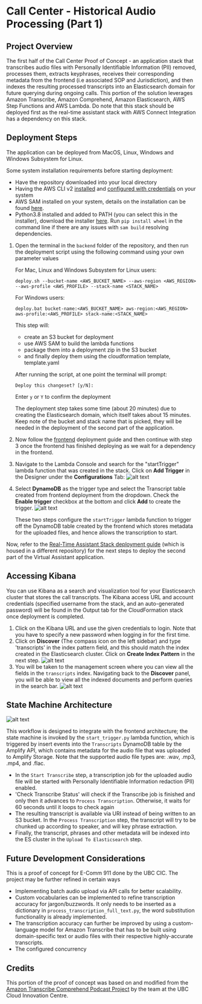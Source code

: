 # Call Center - Historical Audio Processing (Part 1)

## Project Overview

The first half of the Call Center Proof of Concept - an application stack that transcribes 
audio files with Personally Identifiable Information (PII) removed, processes them, extracts keyphrases, receives their 
corresponding metadata from the frontend (i.e associated SOP and Jurisdiction), and then indexes the resulting processed 
transcripts into an Elasticsearch domain for future querying during ongoing calls. This portion of 
the solution leverages Amazon Transcribe, Amazon Comprehend, Amazon Elasticsearch, AWS Step Functions and AWS Lambda. 
Do note that this stack should be deployed first as the real-time assistant stack with AWS Connect Integration 
has a dependency on this stack.

## Deployment Steps
The application can be deployed from MacOS, Linux, Windows and Windows Subsystem for Linux.

Some system installation requirements before starting deployment:
* Have the repository downloaded into your local directory
* Having the AWS CLI v2 [installed](https://docs.aws.amazon.com/cli/latest/userguide/install-cliv2.html) and
  [configured with credentials](https://docs.aws.amazon.com/cli/latest/userguide/cli-chap-configure.html) on your system
* AWS SAM installed on your system, details on the installation can be found 
  [here](https://docs.aws.amazon.com/serverless-application-model/latest/developerguide/serverless-sam-cli-install.html).
* Python3.8 installed and added to PATH (you can select this in the installer), download the 
  installer [here](https://www.python.org/downloads/release/python-387/). 
  Run ```pip install wheel``` in the command line if there are any issues with ```sam build``` resolving dependencies.


1) Open the terminal in the `backend` folder of the repository, and then run the deployment script using the following command using 
   your own parameter values
   
   For Mac, Linux and Windows Subsystem for Linux users:

   ```   
   deploy.sh --bucket-name <AWS_BUCKET_NAME> --aws-region <AWS_REGION> --aws-profile <AWS_PROFILE> --stack-name <STACK_NAME>
   ```

   For Windows users:
   ```   
   deploy.bat bucket-name:<AWS_BUCKET_NAME> aws-region:<AWS_REGION> aws-profile:<AWS_PROFILE> stack-name:<STACK_NAME>
   ```
    
   This step will:
   <ul>
   <li>create an S3 bucket for deployment</li>
   <li>use AWS SAM to build the lambda functions</li>
   <li>package them into a deployment zip in the S3 bucket</li>
   <li>and finally deploy them using the cloudformation template, template.yaml </li>
   </ul>

    After running the script, at one point the terminal will prompt:
    ```
    Deploy this changeset? [y/N]:
    ```
    Enter `y` or `Y` to confirm the deployment

   The deployment step takes some time (about 20 minutes) due to creating the Elasticsearch domain, which itself takes 
   about 15 minutes.
   Keep note of the bucket and stack name that is picked, they will be needed in the deployment of the second part of
   the application.

2) Now follow the [frontend](docs/frontend-README.md) deployment guide and then continue with step 3 once the frontend
   has finished deploying as we wait for a dependency in the frontend. 
   
3) Navigate to the Lambda Console and search for the "startTrigger" lambda function that was created in 
   the stack. Click on **Add Trigger** in the Designer under the **Configurations** Tab:
![alt text](enable-dynamodb-trigger.png)
4) Select **DynamoDB** as the trigger type and select the Transcript table created from frontend deployment from the 
   dropdown. Check the **Enable trigger** checkbox at the bottom and click **Add** to create the trigger.
![alt text](add-trigger.png)
   
   These two steps configure the `startTrigger` lambda function to trigger off the DynamoDB table created by the frontend
   which stores metadata for the uploaded files, and hence allows the transcription to start.

Now, refer to the [Real-Time Assistant Stack deployment guide](https://github.com/UBC-CIC/call-center-real-time-assistant/blob/main/backend/backend-README.md) 
(which is housed in a different repository) for the next steps to deploy the second part of the Virtual Assistant application.

## Accessing Kibana

You can use Kibana as a search and visualization tool for your Elasticsearch cluster that stores the call transcripts. 
The Kibana access URL and account credentials (specified username from the stack, and an auto-generated password) will 
be found in the Output tab for the CloudFormation stack once deployment is completed.

1) Click on the Kibana URL and use the given credentials to login. Note that you have to specify a new password when 
   logging in for the first time.
2) Click on **Discover** (The compass icon on the left sidebar) and type 'transcripts' in the index pattern field, and 
   this should match the index created in the Elasticsearch cluster. Click on **Create Index Pattern** in the next step.
![alt text](kibana-create-index-pattern.png)
3) You will be taken to the management screen where you can view all the fields in the ```transcripts``` index. 
   Navigating back to the **Discover** panel, you will be able to view all the indexed documents and perform queries in the search bar.
![alt text](kibana-document-query.png)

## State Machine Architecture
![alt text](state-machine.png)

This workflow is designed to integrate with the frontend architecture; the state machine is invoked by the `start_trigger.py` lambda function,
which is triggered by insert events into the `Transcripts` DynamoDB table by the Amplify API, which contains metadata for the audio 
file that was uploaded to Amplify Storage.
Note that the supported audio file types are: .wav, .mp3, .mp4, and .flac.
* In the `Start Transcribe` step, a transcription job for the uploaded audio file will be started with Personally Identifiable Information
  redaction (PII) enabled.
* 'Check Transcribe Status' will check if the Transcribe job is finished and only then it advances to `Process Transcription`.
  Otherwise, it waits for 60 seconds until it loops to check again
* The resulting transcript is available via URI instead of being written to an S3 bucket. In the `Process Transcription` 
  step, the transcript will try to be chunked up according to speaker, and will key phrase extraction.
* Finally, the transcript, phrases and other metadata will be indexed into the ES cluster in the `Upload To Elasticsearch` step.

## Future Development Considerations

This is a proof of concept for E-Comm 911 done by the UBC CIC. The project may be further refined in certain ways
* Implementing batch audio upload via API calls for better scalability.
* Custom vocabularies can be implemented to refine transcription accuracy for jargon/buzzwords. It only needs to be
  inserted as a dictionary in `process_transcription_full_text.py`, the word substitution functionality is already
  implemented.
* The transcription accuracy can further be improved by using a custom-language model for Amazon Transcribe that 
  has to be built using domain-specific text or audio files with their respective highly-accurate transcripts.
* The configured concurrency 

## Credits

This portion of the proof of concept was based on and modified from 
the [Amazon Transcribe Comprehend Podcast Project](https://github.com/aws-samples/amazon-transcribe-comprehend-podcast) 
by the team at the UBC Cloud Innovation Centre.